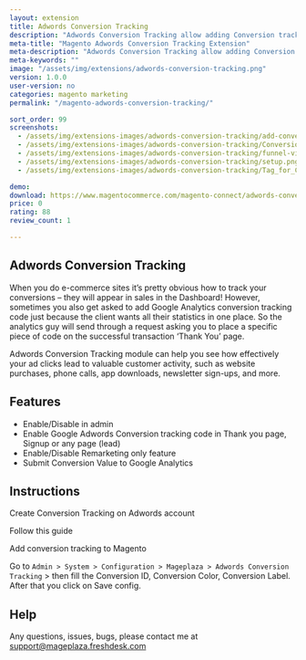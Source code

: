 ```yaml
---
layout: extension
title: Adwords Conversion Tracking
description: "Adwords Conversion Tracking allow adding Conversion tracking code to Magento store in few clicks"
meta-title: "Magento Adwords Conversion Tracking Extension"
meta-description: "Adwords Conversion Tracking allow adding Conversion tracking code to Magento store in few clicks"
meta-keywords: ""
image: "/assets/img/extensions/adwords-conversion-tracking.png"
version: 1.0.0
user-version: no
categories: magento marketing
permalink: "/magento-adwords-conversion-tracking/"

sort_order: 99
screenshots:
  - /assets/img/extensions-images/adwords-conversion-tracking/add-conversion.png
  - /assets/img/extensions-images/adwords-conversion-tracking/Conversion_actions.png
  - /assets/img/extensions-images/adwords-conversion-tracking/funnel-visualization.png
  - /assets/img/extensions-images/adwords-conversion-tracking/setup.png
  - /assets/img/extensions-images/adwords-conversion-tracking/Tag_for_Conversion.png

demo: 
download: https://www.magentocommerce.com/magento-connect/adwords-conversion-tracking.html
price: 0
rating: 88
review_count: 1

---
```


Adwords Conversion Tracking
-----------------------------


When you do e-commerce sites it’s pretty obvious how to track your conversions – they will appear in sales in the Dashboard! However, sometimes you also get asked to add Google Analytics conversion tracking code just because the client wants all their statistics in one place. So the analytics guy will send through a request asking you to place a specific piece of code on the successful transaction ‘Thank You’ page.

Adwords Conversion Tracking module can help you see how effectively your ad clicks lead to valuable customer activity, such as website purchases, phone calls, app downloads, newsletter sign-ups, and more.



Features
-----------------------------

- Enable/Disable in admin 
- Enable Google Adwords Conversion tracking code in Thank you page, Signup or any page (lead)
- Enable/Disable Remarketing only feature
- Submit Conversion Value to Google Analytics

Instructions
-----------------------------

Create Conversion Tracking on Adwords account

Follow this guide 

Add conversion tracking to Magento

Go to ``Admin > System > Configuration > Mageplaza > Adwords Conversion Tracking`` > then fill the Conversion ID, Conversion Color, Conversion Label. After that you click on Save config. 

Help
-----------------------------

Any questions, issues, bugs, please contact me at support@mageplaza.freshdesk.com